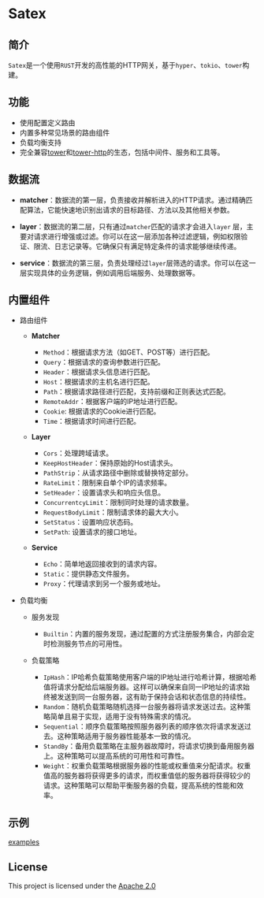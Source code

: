 # Satex

## 简介

`Satex`是一个使用`RUST`开发的高性能的HTTP网关，基于`hyper`、`tokio`、`tower`构建。

## 功能
- 使用配置定义路由
- 内置多种常见场景的路由组件
- 负载均衡支持
- 完全兼容[tower](https://crates.io/crates/tower)和[tower-http](https://crates.io/crates/tower-http)的生态，包括中间件、服务和工具等。

## 数据流

- **matcher**：数据流的第一层，负责接收并解析进入的HTTP请求。通过精确匹配算法，它能快速地识别出请求的目标路径、方法以及其他相关参数。

- **layer**：数据流的第二层，只有通过`matcher`匹配的请求才会进入`layer`
  层，主要对请求进行增强或过滤。你可以在这一层添加各种过滤逻辑，例如权限验证、限流、日志记录等。它确保只有满足特定条件的请求能够继续传递。

- **service**：数据流的第三层，负责处理经过`layer`层筛选的请求。你可以在这一层实现具体的业务逻辑，例如调用后端服务、处理数据等。

## 内置组件

- 路由组件

  - **Matcher**
    * `Method`：根据请求方法（如GET、POST等）进行匹配。
    * `Query`：根据请求的查询参数进行匹配。
    * `Header`：根据请求头信息进行匹配。
    * `Host`：根据请求的主机名进行匹配。
    * `Path`：根据请求路径进行匹配，支持前缀和正则表达式匹配。
    * `RemoteAddr`：根据客户端的IP地址进行匹配。
    * `Cookie`: 根据请求的Cookie进行匹配。
    * `Time`：根据请求时间进行匹配。

  - **Layer**
    * `Cors`：处理跨域请求。
    * `KeepHostHeader`：保持原始的Host请求头。
    * `PathStrip`：从请求路径中删除或替换特定部分。
    * `RateLimit`：限制来自单个IP的请求频率。
    * `SetHeader`：设置请求头和响应头信息。
    * `ConcurrentcyLimit`：限制同时处理的请求数量。
    * `RequestBodyLimit`：限制请求体的最大大小。
    * `SetStatus`：设置响应状态码。
    * `SetPath`: 设置请求的接口地址。

  - **Service**
    * `Echo`：简单地返回接收到的请求内容。
    * `Static`：提供静态文件服务。
    * `Proxy`：代理请求到另一个服务或地址。


- 负载均衡

  - 服务发现
    * `Builtin`：内置的服务发现，通过配置的方式注册服务集合，内部会定时检测服务节点的可用性。

  - 负载策略
    * `IpHash`：IP哈希负载策略使用客户端的IP地址进行哈希计算，根据哈希值将请求分配给后端服务器。这样可以确保来自同一IP地址的请求始终被发送到同一台服务器，这有助于保持会话和状态信息的持续性。
    * `Random`：随机负载策略随机选择一台服务器将请求发送过去。这种策略简单且易于实现，适用于没有特殊需求的情况。
    * `Sequential`：顺序负载策略按照服务器列表的顺序依次将请求发送过去。这种策略适用于服务器性能基本一致的情况。
    * `StandBy`：备用负载策略在主服务器故障时，将请求切换到备用服务器上。这种策略可以提高系统的可用性和可靠性。
    * `Weight`：权重负载策略根据服务器的性能或权重值来分配请求。权重值高的服务器将获得更多的请求，而权重值低的服务器将获得较少的请求。这种策略可以帮助平衡服务器的负载，提高系统的性能和效率。

## 示例 

[examples](./examples/)


## License

This project is licensed under the [Apache 2.0](./LICENSE)